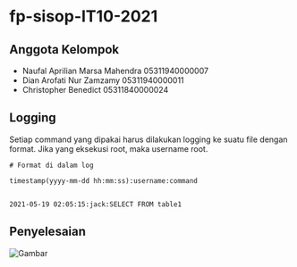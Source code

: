 # fp-sisop-IT10-2021
## Anggota Kelompok
- Naufal Aprilian Marsa Mahendra    05311940000007
- Dian Arofati Nur Zamzamy          05311940000011
- Christopher Benedict              05311840000024

## Logging
Setiap command yang dipakai harus dilakukan logging ke suatu file dengan format. Jika yang eksekusi root, maka username root.
```
# Format di dalam log

timestamp(yyyy-mm-dd hh:mm:ss):username:command
```

```# Contoh

2021-05-19 02:05:15:jack:SELECT FROM table1
```

## Penyelesaian
![Gambar](database/soalfp-logging.jpeg)
